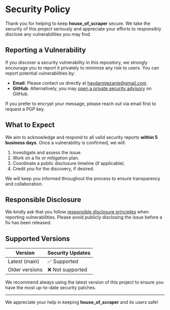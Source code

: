# Security Policy

Thank you for helping to keep **house_of_scraper** secure. We take the security of this project seriously and appreciate your efforts to responsibly disclose any vulnerabilities you may find.

## Reporting a Vulnerability

If you discover a security vulnerability in this repository, we strongly encourage you to report it privately to minimize any risk to users. You can report potential vulnerabilities by:

- **Email**: Please contact us directly at [haydarmiezanie@gmail.com](mailto:haydarmiezanie@gmail.com).  
- **GitHub**: Alternatively, you may [open a private security advisory](https://github.com/haydarmiezanie/house_of_scraper/security/advisories/new) on GitHub.

If you prefer to encrypt your message, please reach out via email first to request a PGP key.

## What to Expect

We aim to acknowledge and respond to all valid security reports **within 5 business days**. Once a vulnerability is confirmed, we will:

1. Investigate and assess the issue.
2. Work on a fix or mitigation plan.
3. Coordinate a public disclosure timeline (if applicable).
4. Credit you for the discovery, if desired.

We will keep you informed throughout the process to ensure transparency and collaboration.

## Responsible Disclosure

We kindly ask that you follow [responsible disclosure principles](https://en.wikipedia.org/wiki/Responsible_disclosure) when reporting vulnerabilities. Please avoid publicly disclosing the issue before a fix has been released.

## Supported Versions

| Version           | Security Updates |
|-------------------|------------------|
| Latest (main)     | ✅ Supported     |
| Older versions    | ❌ Not supported |

We recommend always using the latest version of this project to ensure you have the most up-to-date security patches.

---

We appreciate your help in keeping **house_of_scraper** and its users safe!
